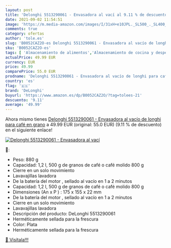 ```yaml
---
layout: post
title: 'Delonghi 5513290061 - Envasadora al vací al 9.11 % de descuento'
date: 2021-09-02 11:54:51
image: 'https://m.media-amazon.com/images/I/31xH+e10JPL._SL500_._SL400_.jpg'
comments: true
category: ofertas
author: 'tole.es'
slug: 'B0052CAZ2O-es Delonghi 5513290061 - Envasadora al vacío de longhi para...'
sku: 'B0052CAZ2O-es'
tags: [ 'Almacenamiento de alimentos','Almacenamiento de cocina y despensa','Botes para alimentos','Hogar y cocina','café','delonghi', ]
actualPrice: 49.99 EUR
currency: EUR
price: 49.99
comparePrice: 55.0 EUR
prodname: 'Delonghi 5513290061 - Envasadora al vacío de longhi para café en grano'
country: 'es'
flag: '🇪🇸'
brand: 'DeLonghi'
buyurl: 'https://www.amazon.es/dp/B0052CAZ2O/?tag=tolees-21'
descuento: '9.11'
average: '49.99'
---
```


Ahora mismo tienes [Delonghi 5513290061 - Envasadora al vacío de longhi para café en grano](https://www.amazon.es/dp/B0052CAZ2O/?tag=tolees-21) a 49.99 EUR (original: 55.0 EUR) (9.11 %  de descuento) en el siguiente enlace!

[![Delonghi 5513290061 - Envasadora al vací](https://m.media-amazon.com/images/I/31xH+e10JPL._SL500_._SL400_.jpg)](https://www.amazon.es/dp/B0052CAZ2O/?tag=tolees-21)

🔎:

- Peso: 880 g
- Capacidad: 1,2 l, 500 g de granos de café o café molido 800 g
- Cierre en un solo movimiento
- Lavavajillas lavadora
- De la batería del motor , sellado al vacío en 1 a 2 minutos
- Capacidad: 1,2 l, 500 g de granos de café o café molido 800 g
- Dimensiones (An x P ) : 175 x 155 x 22 mm
- De la batería del motor , sellado al vacío en 1 a 2 minutos
- Cierre en un solo movimiento
- Lavavajillas lavadora
- Descripción del producto: DeLonghi 5513290061
- Herméticamente sellada para la frescura
- Color: Plata
- Herméticamente sellada para la frescura

[🛒 Visítala!!!](https://www.amazon.es/dp/B0052CAZ2O/?tag=tolees-21)
